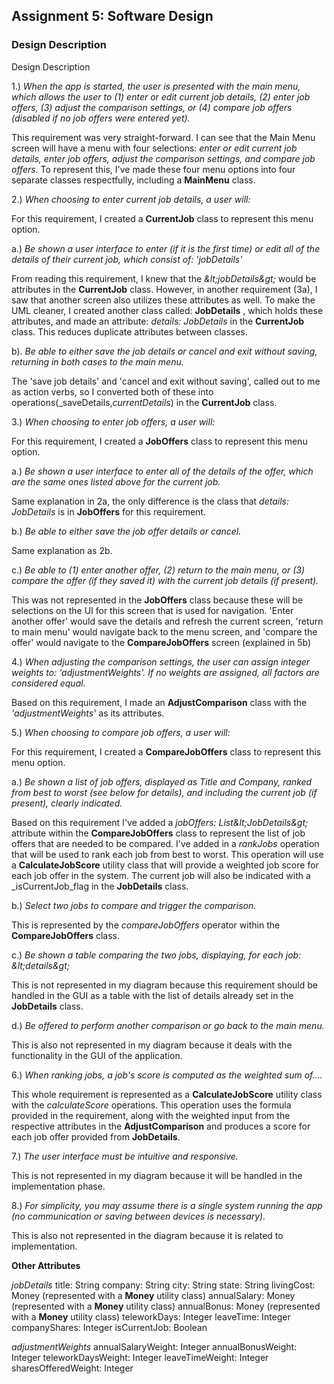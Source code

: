 ## Assignment 5: Software Design

### Design Description

Design Description

1.) _When the app is started, the user is presented with the main menu, which allows the user to (1) enter or edit current job details, (2) enter job offers, (3) adjust the comparison settings, or (4) compare job offers (disabled if no job offers were entered yet)._

This requirement was very straight-forward. I can see that the Main Menu screen will have a menu with four selections: _enter or edit current job details, enter job offers, adjust the comparison settings, and compare job offers_. To represent this, I&#39;ve made these four menu options into four separate classes respectfully, including a **MainMenu** class.

2.) _When choosing to enter current job details, a user will:_

For this requirement, I created a **CurrentJob** class to represent this menu option.

  a.) _Be shown a user interface to enter (if it is the first time) or edit all of the details of their current job, which consist of: 'jobDetails'_

From reading this requirement, I knew that the _\&lt;jobDetails\&gt;_ would be attributes in the **CurrentJob** class. However, in another requirement (3a), I saw that another screen also utilizes these attributes as well. To make the UML cleaner, I created another class called: **JobDetails** , which holds these attributes, and made an attribute: _details: JobDetails_ in the **CurrentJob** class. This reduces duplicate attributes between classes.

  b). _Be able to either save the job details or cancel and exit without saving, returning in both cases to the main menu._

The 'save job details' and 'cancel and exit without saving', called out to me as action verbs, so I converted both of these into operations(_saveDetails,_currentDetails_) in the **CurrentJob** class.

3.) _When choosing to enter job offers, a user will:_

For this requirement, I created a **JobOffers** class to represent this menu option.

  a.) _Be shown a user interface to enter all of the details of the offer, which are the same ones listed above for the current job._

Same explanation in 2a, the only difference is the class that _details: JobDetails_ is in **JobOffers** for this requirement.

  b.) _Be able to either save the job offer details or cancel._

Same explanation as 2b.

  c.) _Be able to (1) enter another offer, (2) return to the main menu, or (3) compare the offer (if they saved it) with the current job details (if present)._

This was not represented in the **JobOffers** class because these will be selections on the UI for this screen that is used for navigation. &#39;Enter another offer&#39; would save the details and refresh the current screen, &#39;return to main menu&#39; would navigate back to the menu screen, and &#39;compare the offer&#39; would navigate to the **CompareJobOffers** screen (explained in 5b)

4.) _When adjusting the comparison settings, the user can assign integer weights to: 'adjustmentWeights'. If no weights are assigned, all factors are considered equal._

Based on this requirement, I made an **AdjustComparison** class with the _'adjustmentWeights'_ as its attributes.

5.) _When choosing to compare job offers, a user will:_

For this requirement, I created a **CompareJobOffers** class to represent this menu option.

  a.) _Be shown a list of job offers, displayed as Title and Company, ranked from best to worst (see below for details), and including the current job (if present), clearly indicated._

Based on this requirement I&#39;ve added a _jobOffers: List\&lt;JobDetails\&gt;_ attribute within the **CompareJobOffers** class to represent the list of job offers that are needed to be compared. I&#39;ve added in a _rankJobs_ operation that will be used to rank each job from best to worst. This operation will use a **CalculateJobScore** utility class that will provide a weighted job score for each job offer in the system. The current job will also be indicated with a _isCurrentJob_flag in the **JobDetails** class.

  b.) _Select two jobs to compare and trigger the comparison._

This is represented by the _compareJobOffers_ operator within the **CompareJobOffers** class.

  c.) _Be shown a table comparing the two jobs, displaying, for each job: \&lt;details\&gt;_

This is not represented in my diagram because this requirement should be handled in the GUI as a table with the list of details already set in the **JobDetails** class.

  d.) _Be offered to perform another comparison or go back to the main menu._

This is also not represented in my diagram because it deals with the functionality in the GUI of the application.

6.) _When ranking jobs, a job&#39;s score is computed as the weighted sum of…._

This whole requirement is represented as a **CalculateJobScore** utility class with the _calculateScore_ operations. This operation uses the formula provided in the requirement, along with the weighted input from the respective attributes in the **AdjustComparison** and produces a score for each job offer provided from **JobDetails**.

7.) _The user interface must be intuitive and responsive._

This is not represented in my diagram because it will be handled in the implementation phase.

8.) _For simplicity, you may assume there is a single system running the app (no communication or saving between devices is necessary)._

This is also not represented in the diagram because it is related to implementation.

**Other Attributes**

_jobDetails_
title: String
company: String
city: String
state: String
livingCost: Money (represented with a **Money** utility class)
annualSalary: Money (represented with a **Money** utility class)
annualBonus: Money (represented with a **Money** utility class)
teleworkDays: Integer
leaveTime: Integer
companyShares: Integer
isCurrentJob: Boolean

_adjustmentWeights_
annualSalaryWeight: Integer
annualBonusWeight: Integer
teleworkDaysWeight: Integer
leaveTimeWeight: Integer
sharesOfferedWeight: Integer
